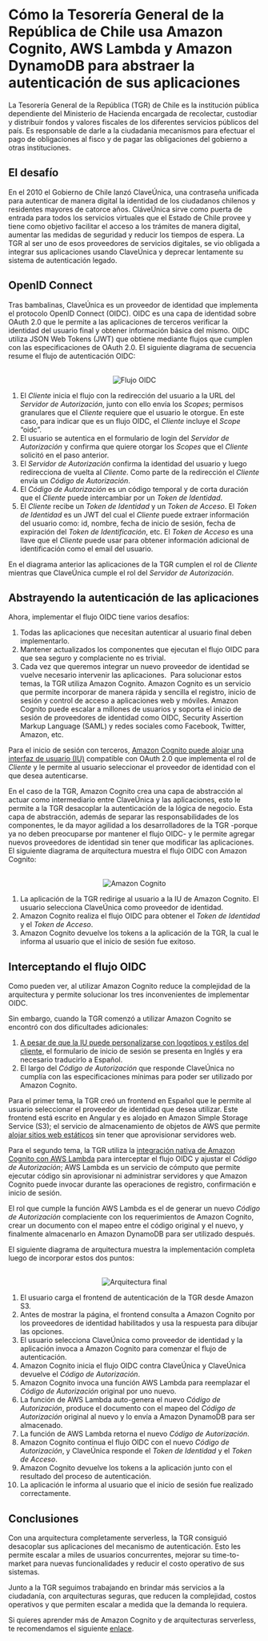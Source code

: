 # Cómo la Tesorería General de la República de Chile usa Amazon Cognito, AWS Lambda y Amazon DynamoDB para abstraer la autenticación de sus aplicaciones

La Tesorería General de la República (TGR) de Chile es la institución pública dependiente del Ministerio de Hacienda encargada de recolectar, custodiar y distribuir fondos y valores fiscales de los diferentes servicios públicos del país. Es responsable de darle a la ciudadania mecanismos para efectuar el pago de obligaciones al fisco y de pagar las obligaciones del gobierno a otras instituciones.

## El desafío

En el 2010 el Gobierno de Chile lanzó ClaveÚnica, una contraseña unificada para autenticar de manera digital la identidad de los ciudadanos chilenos y residentes mayores de catorce años. CláveÚnica sirve como puerta de entrada para todos los servicios virtuales que el Estado de Chile provee y tiene como objetivo facilitar el acceso a los trámites de manera digital,  aumentar las medidas de seguridad  y reducir los tiempos de espera. La TGR al ser uno de esos proveedores de servicios digitales, se vio obligada a integrar sus aplicaciones usando ClaveÚnica y deprecar lentamente su sistema de autenticación legado.

## OpenID Connect

Tras bambalinas, ClaveÚnica es un proveedor de identidad que implementa el protocolo OpenID Connect (OIDC). OIDC es una capa de identidad sobre OAuth 2.0 que le permite a las aplicaciones de terceros verificar la identidad del usuario final y obtener información básica del mismo. OIDC utiliza JSON Web Tokens (JWT) que obtiene mediante flujos que cumplen con las especificaciones de OAuth 2.0. El siguiente diagrama de secuencia resume el flujo de autenticación OIDC:

<p align="center">
  <br/>
  <img src="oidc.svg" alt="Flujo OIDC"/>
  <br/>
</p>


1. El *Cliente* inicia el flujo con la redirección del usuario a la URL del *Servidor de Autorización*, junto con ello envía los *Scopes*;  permisos granulares que el *Cliente* requiere que el usuario le otorgue. En este caso, para indicar que es un flujo OIDC, el *Cliente* incluye el *Scope* “oidc”.
2. El usuario se autentica en el formulario de login del *Servidor de Autorización* y confirma que quiere otorgar los *Scopes* que el *Cliente* solicitó en el paso anterior.
3. El *Servidor de Autorización* confirma la identidad del usuario y luego redirecciona de vuelta al *Cliente*. Como parte de la redirección el *Cliente* envía un *Código de Autorización*.
4. El *Código de Autorización* es un código temporal y de corta duración que el *Cliente* puede intercambiar por un *Token de Identidad*.
5. El *Cliente* recibe un *Token de Identidad* y un *Token de Acceso*. El *Token de Identidad* es un JWT del cual el *Cliente* puede extraer información del usuario como: id, nombre, fecha de inicio de sesión, fecha de expiración del *Token de Identificación*, etc. El *Token de Acceso* es una llave que el *Cliente* puede usar para obtener información adicional de identificación como el email del usuario.

En el diagrama anterior las aplicaciones de la TGR cumplen el rol de *Cliente* mientras que ClaveÚnica cumple el rol del *Servidor de Autorización*.

## Abstrayendo la autenticación de las aplicaciones

Ahora, implementar el flujo OIDC tiene varios desafíos:
1. Todas las aplicaciones que necesitan autenticar al usuario final deben implementarlo.
2. Mantener actualizados los componentes que ejecutan el flujo OIDC para que sea seguro y complaciente no es trivial.
3. Cada vez que queremos integrar un nuevo proveedor de identidad se vuelve necesario intervenir las aplicaciones.
​
Para solucionar estos temas, la TGR utiliza Amazon Cognito. Amazon Cognito es un servicio que permite incorporar de manera rápida y sencilla el registro, inicio de sesión y control de acceso a aplicaciones web y móviles. Amazon Cognito puede escalar a millones de usuarios y soporta el inicio de sesión de proveedores de identidad como OIDC, Security Assertion Markup Language (SAML) y redes sociales como Facebook, Twitter, Amazon, etc.

Para el inicio de sesión con terceros, [Amazon Cognito puede alojar una interfaz de usuario (IU)](https://docs.aws.amazon.com/cognito/latest/developerguide/cognito-user-pools-app-integration.html) compatible con OAuth 2.0 que implementa el rol de *Cliente* y le permite al usuario seleccionar el proveedor de identidad con el que desea autenticarse.

En el caso de la TGR,  Amazon Cognito crea una capa de abstracción al actuar como intermediario entre ClaveÚnica y las aplicaciones, esto le permite a la TGR desacoplar la autenticación de la lógica de negocio. Esta capa de abstracción, además de separar las responsabilidades de los componentes, le da mayor agilidad a los desarrolladores de la TGR -porque ya no deben preocuparse por mantener el flujo OIDC- y le permite agregar nuevos proveedores de identidad sin tener que modificar las aplicaciones. El siguiente diagrama de arquitectura muestra el flujo OIDC con Amazon Cognito:
<p align="center">
  <br/>
  <img src="cognito.png" alt="Amazon Cognito"/>
  <br/>
</p>


1. La aplicación de la TGR redirige al usuario a la IU de Amazon Cognito. El usuario selecciona ClaveÚnica como proveedor de identidad.
2. Amazon Cognito realiza el flujo OIDC para obtener el *Token de Identidad* y el *Token de Acceso*.
3. Amazon Cognito devuelve los tokens a la aplicación de la TGR, la cual le informa al usuario que el inicio de sesión fue exitoso.

## Interceptando el flujo OIDC

Como pueden ver, al utilizar Amazon Cognito reduce la complejidad de la arquitectura y permite solucionar los tres inconvenientes de implementar OIDC.

Sin embargo, cuando la TGR comenzó a utilizar Amazon Cognito se encontró con dos dificultades adicionales:

1. [A pesar de que la IU puede personalizarse con logotipos y estilos del cliente](https://docs.aws.amazon.com/cognito/latest/developerguide/cognito-user-pools-app-ui-customization.html), el formulario de inicio de sesión se presenta en Inglés y era necesario traducirlo a Español.
2. El largo del *Código de Autorización* que responde ClaveÚnica no cumplía con las especificaciones mínimas para poder ser utilizado por Amazon Cognito.

Para el primer tema, la TGR creó un frontend en Español que le permite al usuario seleccionar el proveedor de identidad que desea utilizar. Este frontend está escrito en Angular y es alojado en Amazon Simple Storage Service (S3); el servicio de almacenamiento de objetos de AWS que permite [alojar sitios web estáticos](https://docs.aws.amazon.com/AmazonS3/latest/userguide/WebsiteHosting.html) sin tener que aprovisionar servidores web.

Para el segundo tema, la TGR utiliza la [integración nativa de Amazon Cognito con AWS Lambda](https://docs.aws.amazon.com/cognito/latest/developerguide/cognito-user-identity-pools-working-with-aws-lambda-triggers.html) para interceptar el flujo OIDC y ajustar el *Código de Autorización*; AWS Lambda es un servicio de cómputo que permite ejecutar código sin aprovisionar ni administrar servidores y que Amazon Cognito puede invocar durante las operaciones de registro, confirmación e inicio de sesión. 

El rol que cumple la función AWS Lambda es el de generar un nuevo *Código de Autorización* complaciente con los requerimientos de Amazon Cognito, crear un documento con el mapeo entre el código original y el nuevo, y finalmente almacenarlo en Amazon DynamoDB para ser utilizado después.

El siguiente diagrama de arquitectura muestra la implementación completa luego de incorporar estos dos puntos:

<p align="center">
  <br/>
  <img src="final.png" alt="Arquitectura final"/>
  <br/>
</p>


1. El usuario carga el frontend de autenticación de la TGR desde Amazon S3.
2. Antes de mostrar la página, el frontend consulta a Amazon Cognito por los proveedores de identidad habilitados y usa la respuesta para dibujar las opciones.
3. El usuario selecciona ClaveÚnica como proveedor de identidad y la aplicación invoca a Amazon Cognito para comenzar el flujo de autenticación.
4. Amazon Cognito inicia el flujo OIDC contra ClaveÚnica y ClaveÚnica devuelve el *Código de Autorización*.
5. Amazon Cognito invoca una función AWS Lambda para reemplazar el *Código de Autorización* original por uno nuevo.
6. La función de AWS Lambda auto-genera el nuevo *Código de Autorización*, produce el documento con el mapeo del *Código de Autorización* original al nuevo y lo envía a Amazon DynamoDB para ser almacenado.
7.  La función de AWS Lambda retorna el nuevo *Código de Autorización*.
8.  Amazon Cognito continua el flujo OIDC con el nuevo *Código de Autorización*, y ClaveÚnica responde el *Token de Identidad* y el *Token de Acceso*.
9.  Amazon Cognito devuelve los tokens a la aplicación junto con el resultado del proceso de autenticación.
10. La aplicación le informa al usuario que el inicio de sesión fue realizado correctamente.

## Conclusiones

Con una arquitectura completamente serverless, la TGR consiguió desacoplar sus aplicaciones del mecanismo de autenticación. Esto les permite escalar a miles de usuarios concurrentes, mejorar su time-to-market para nuevas funcionalidades y reducir el costo operativo de sus sistemas.

Junto a la TGR seguimos trabajando en brindar más servicios a la ciudadanía, con arquitecturas seguras, que reducen la complejidad, costos operativos y que permiten escalar a medida que la demanda lo requiera.

Si quieres aprender más de Amazon Cognito y de arquitecturas serverless, te recomendamos el siguiente [enlace](https://aws.amazon.com/getting-started/projects/build-serverless-web-app-lambda-apigateway-s3-dynamodb-cognito/module-2/).
